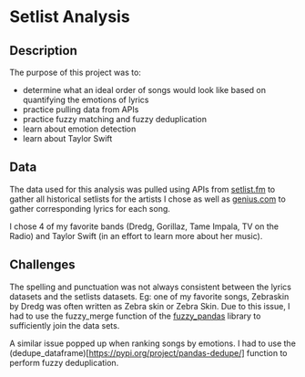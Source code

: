 # Setlist Analysis

## Description

The purpose of this project was to:

- determine what an ideal order of songs would look like based on quantifying the emotions of lyrics
- practice pulling data from APIs
- practice fuzzy matching and fuzzy deduplication
- learn about emotion detection
- learn about Taylor Swift

## Data
The data used for this analysis was pulled using APIs from [setlist.fm](https://www.setlist.fm/) to gather all historical setlists for the artists I chose as well as [genius.com](https://genius.com/) to gather corresponding lyrics for each song.

I chose 4 of my favorite bands (Dredg, Gorillaz, Tame Impala, TV on the Radio) and Taylor Swift (in an effort to learn more about her music).

## Challenges
The spelling and punctuation was not always consistent between the lyrics datasets and the setlists datasets.  Eg: one of my favorite songs, Zebraskin by Dredg was often written as Zebra skin or Zebra Skin.  Due to this issue, I had to use the fuzzy_merge function of the [fuzzy_pandas](https://github.com/jsoma/fuzzy_pandas) library to sufficiently join the data sets.

A similar issue popped up when ranking songs by emotions.  I had to use the (dedupe_dataframe)[https://pypi.org/project/pandas-dedupe/] function to perform fuzzy deduplication.
